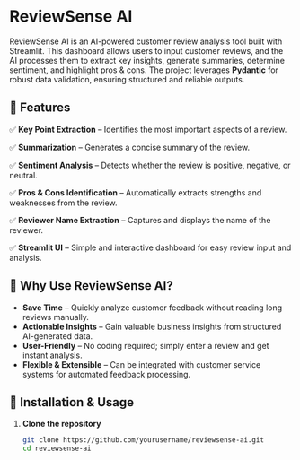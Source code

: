 # ReviewSense AI  

ReviewSense AI is an AI-powered customer review analysis tool built with Streamlit. This dashboard allows users to input customer reviews, and the AI processes them to extract key insights, generate summaries, determine sentiment, and highlight pros & cons. The project leverages **Pydantic** for robust data validation, ensuring structured and reliable outputs.  

## 🚀 Features  

✅ **Key Point Extraction** – Identifies the most important aspects of a review.  

✅ **Summarization** – Generates a concise summary of the review.  

✅ **Sentiment Analysis** – Detects whether the review is positive, negative, or neutral.  

✅ **Pros & Cons Identification** – Automatically extracts strengths and weaknesses from the review.  

✅ **Reviewer Name Extraction** – Captures and displays the name of the reviewer.  

✅ **Streamlit UI** – Simple and interactive dashboard for easy review input and analysis.  

## 📌 Why Use ReviewSense AI?  

- **Save Time** – Quickly analyze customer feedback without reading long reviews manually.  
- **Actionable Insights** – Gain valuable business insights from structured AI-generated data.  
- **User-Friendly** – No coding required; simply enter a review and get instant analysis.  
- **Flexible & Extensible** – Can be integrated with customer service systems for automated feedback processing.  

## 🔧 Installation & Usage  

1. **Clone the repository**  
   ```bash
   git clone https://github.com/yourusername/reviewsense-ai.git
   cd reviewsense-ai
